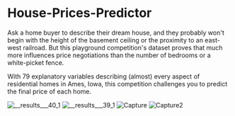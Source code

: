 # House-Prices-Predictor

Ask a home buyer to describe their dream house, and they probably won't begin with the height of the basement ceiling or the proximity to an east-west railroad. But this playground competition's dataset proves that much more influences price negotiations than the number of bedrooms or a white-picket fence.

With 79 explanatory variables describing (almost) every aspect of residential homes in Ames, Iowa, this competition challenges you to predict the final price of each home.

![__results___40_1](https://user-images.githubusercontent.com/71059416/93386286-1717dc80-f885-11ea-9740-ad83e86c5260.png)
![__results___39_1](https://user-images.githubusercontent.com/71059416/93386302-1aab6380-f885-11ea-88e4-c22f0a68f9d0.png)
![Capture](https://user-images.githubusercontent.com/71059416/93386293-18e1a000-f885-11ea-8429-906bbc66b392.PNG)
![Capture2 ](https://user-images.githubusercontent.com/71059416/93386298-197a3680-f885-11ea-852f-dee9d01e4d28.PNG)

